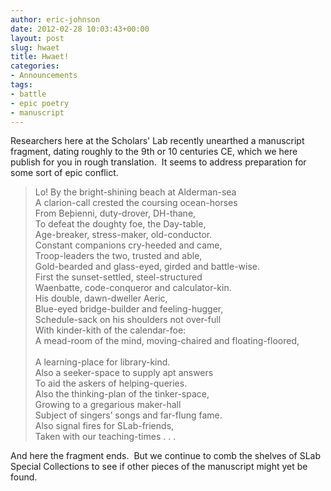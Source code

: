 ```yaml
---
author: eric-johnson
date: 2012-02-28 10:03:43+00:00
layout: post
slug: hwaet
title: Hwaet!
categories:
- Announcements
tags:
- battle
- epic poetry
- manuscript
---
```


Researchers here at the Scholars' Lab recently unearthed a manuscript fragment, dating roughly to the 9th or 10 centuries CE, which we here publish for you in rough translation.  It seems to address preparation for some sort of epic conflict.


> Lo! By the bright-shining beach at Alderman-sea<br>
A clarion-call crested the coursing ocean-horses<br>
From Beþienni, duty-drover, DH-thane,<br>
To defeat the doughty foe, the Day-table,<br>
Age-breaker, stress-maker, old-conductor.<br>
Constant companions cry-heeded and came,<br>
Troop-leaders the two, trusted and able,<br>
Gold-bearded and glass-eyed, girded and battle-wise.<br>
First the sunset-settled, steel-structured<br>
Waenbatte, code-conqueror and calculator-kin.<br>
His double, dawn-dweller Aeric,<br>
Blue-eyed bridge-builder and feeling-hugger,<br>
Schedule-sack on his shoulders not over-full<br>
With kinder-kith of the calendar-foe:<br>
A mead-room of the mind, moving-chaired and floating-floored,<br><br>
A learning-place for library-kind.<br>
Also a seeker-space to supply apt answers<br>
To aid the askers of helping-queries.<br>
Also the thinking-plan of the tinker-space,<br>
Growing to a gregarious maker-hall<br>
Subject of singers’ songs and far-flung fame.<br>
Also signal fires for SLab-friends,<br>
Taken with our teaching-times . . .


And here the fragment ends.  But we continue to comb the shelves of SLab Special Collections to see if other pieces of the manuscript might yet be found.
